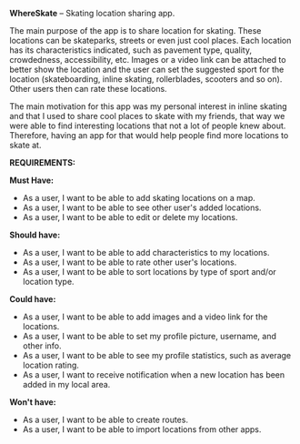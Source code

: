 **WhereSkate** – Skating location sharing app.

The main purpose of the app is to share location for skating. These locations can be skateparks, streets or even just cool places. Each location has its characteristics indicated, such as pavement type, quality, crowdedness, accessibility, etc. Images or a video link can be attached to better show the location and the user can set the suggested sport for the location (skateboarding, inline skating, rollerblades, scooters and so on). Other users then can rate these locations.

The main motivation for this app was my personal interest in inline skating and that I used to share cool places to skate with my friends, that way we were able to find interesting locations that not a lot of people knew about. Therefore, having an app for that would help people find more locations to skate at.

**REQUIREMENTS:**

**Must Have:**

- As a user, I want to be able to add skating locations on a map.
- As a user, I want to be able to see other user&#39;s added locations.
- As a user, I want to be able to edit or delete my locations.

**Should have:**

- As a user, I want to be able to add characteristics to my locations.
- As a user, I want to be able to rate other user&#39;s locations.
- As a user, I want to be able to sort locations by type of sport and/or location type.

**Could have:**

- As a user, I want to be able to add images and a video link for the locations.
- As a user, I want to be able to set my profile picture, username, and other info.
- As a user, I want to be able to see my profile statistics, such as average location rating.
- As a user, I want to receive notification when a new location has been added in my local area.

**Won&#39;t have:**

- As a user, I want to be able to create routes.
- As a user, I want to be able to import locations from other apps.
